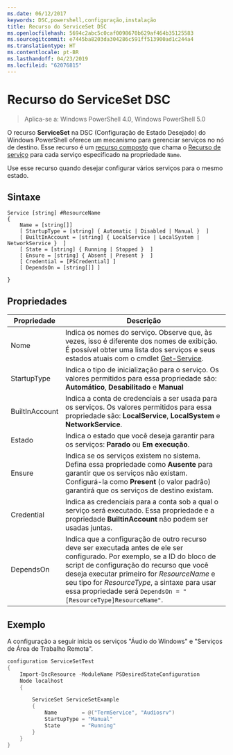 ```yaml
---
ms.date: 06/12/2017
keywords: DSC,powershell,configuração,instalação
title: Recurso do ServiceSet DSC
ms.openlocfilehash: 5694c2abc5c0caf0098670b629af464b35125583
ms.sourcegitcommit: e7445ba8203da304286c591ff513900ad1c244a4
ms.translationtype: HT
ms.contentlocale: pt-BR
ms.lasthandoff: 04/23/2019
ms.locfileid: "62076815"
---
```

# <a name="dsc-serviceset-resource"></a>Recurso do ServiceSet DSC

> Aplica-se a: Windows PowerShell 4.0, Windows PowerShell 5.0

O recurso **ServiceSet** na DSC (Configuração de Estado Desejado) do Windows PowerShell oferece um mecanismo para gerenciar serviços no nó de destino. Esse recurso é um [recurso composto](../../../resources/authoringResourceComposite.md) que chama o [Recurso de serviço](serviceResource.md) para cada serviço especificado na propriedade `Name`.

Use esse recurso quando desejar configurar vários serviços para o mesmo estado.

## <a name="syntax"></a>Sintaxe

```
Service [string] #ResourceName
{
    Name = [string[]]
    [ StartupType = [string] { Automatic | Disabled | Manual }  ]
    [ BuiltInAccount = [string] { LocalService | LocalSystem | NetworkService }  ]
    [ State = [string] { Running | Stopped }  ]
    [ Ensure = [string] { Absent | Present }  ]
    [ Credential = [PSCredential] ]
    [ DependsOn = [string[]] ]

}
```

## <a name="properties"></a>Propriedades

|  Propriedade  |  Descrição   |
|---|---|
| Nome| Indica os nomes do serviço. Observe que, às vezes, isso é diferente dos nomes de exibição. É possível obter uma lista dos serviços e seus estados atuais com o cmdlet [Get-Service](https://technet.microsoft.com/library/hh849804.aspx).|
| StartupType| Indica o tipo de inicialização para o serviço. Os valores permitidos para essa propriedade são: **Automático**, **Desabilitado** e **Manual**|
| BuiltInAccount| Indica a conta de credenciais a ser usada para os serviços. Os valores permitidos para essa propriedade são: **LocalService**, **LocalSystem** e **NetworkService**.|
| Estado| Indica o estado que você deseja garantir para os serviços: **Parado** ou **Em execução**.|
| Ensure| Indica se os serviços existem no sistema. Defina essa propriedade como **Ausente** para garantir que os serviços não existam. Configurá-la como **Present** (o valor padrão) garantirá que os serviços de destino existam.|
| Credential| Indica as credenciais para a conta sob a qual o serviço será executado. Essa propriedade e a propriedade **BuiltinAccount** não podem ser usadas juntas.|
| DependsOn| Indica que a configuração de outro recurso deve ser executada antes de ele ser configurado. Por exemplo, se a ID do bloco de script de configuração do recurso que você deseja executar primeiro for *ResourceName* e seu tipo for *ResourceType*, a sintaxe para usar essa propriedade será `DependsOn = "[ResourceType]ResourceName"`.|



## <a name="example"></a>Exemplo

A configuração a seguir inicia os serviços "Áudio do Windows" e "Serviços de Área de Trabalho Remota".

```powershell
configuration ServiceSetTest
{
    Import-DscResource -ModuleName PSDesiredStateConfiguration
    Node localhost
    {

        ServiceSet ServiceSetExample
        {
            Name        = @("TermService", "Audiosrv")
            StartupType = "Manual"
            State       = "Running"
        }
    }
}
```
